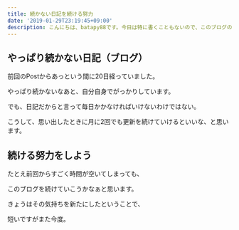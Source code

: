 ```yaml
---
title: 続かない日記を続ける努力
date: '2019-01-29T23:19:45+09:00'
description: こんにちは、batapy88です。今日は特に書くこともないので、このブログの反省をしてみます。
---
```

## やっぱり続かない日記（ブログ）

前回のPostからあっという間に20日経っていました。

やっぱり続かないなあと、自分自身でがっかりしています。

でも、日記だからと言って毎日かかなければいけないわけではない。

こうして、思い出したときに月に2回でも更新を続けていけるといいな、と思います。

## 続ける努力をしよう

たとえ前回からすごく時間が空いてしまっても、

このブログを続けていこうかなぁと思います。

きょうはその気持ちを新たにしたということで、

短いですがまた今度。
